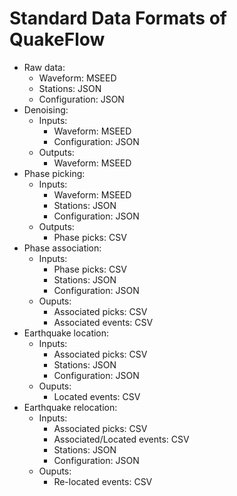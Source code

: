 # Standard Data Formats of QuakeFlow

- Raw data: 
	- Waveform: MSEED
	- Stations:  JSON
	- Configuration:  JSON
- Denoising:
	- Inputs:
		- Waveform: MSEED
		- Configuration:  JSON
	- Outputs:
		- Waveform: MSEED
- Phase picking:
	- Inputs: 
		- Waveform: MSEED
		- Stations: JSON
		- Configuration:  JSON
	- Outputs:
		- Phase picks: CSV
- Phase association:
	- Inputs: 
		- Phase picks: CSV
		- Stations: JSON
		- Configuration:  JSON
	- Ouputs:
		- Associated picks: CSV
		- Associated events: CSV
- Earthquake location:
	- Inputs: 
		- Associated picks: CSV
		- Stations: JSON
		- Configuration:  JSON
	- Ouputs:
		- Located events: CSV
- Earthquake relocation:
	- Inputs: 
		- Associated picks: CSV
		- Associated/Located events: CSV
		- Stations: JSON
		- Configuration:  JSON
	- Ouputs:
		- Re-located events: CSV